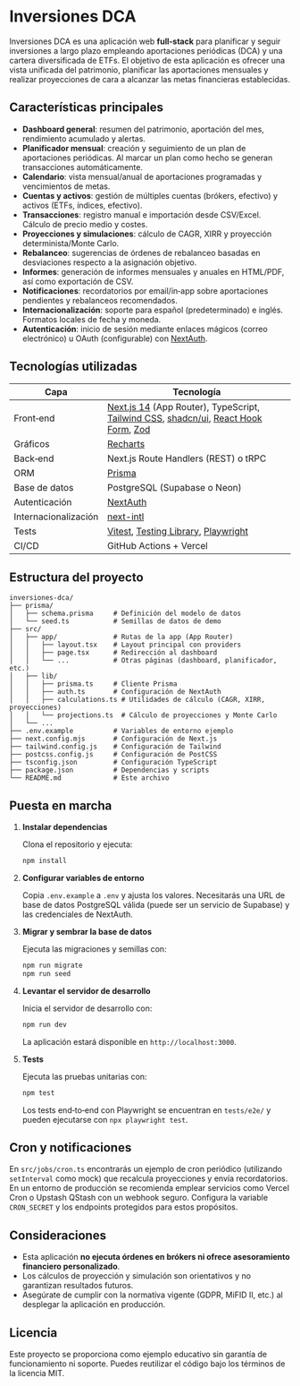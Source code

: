 # Inversiones DCA

Inversiones DCA es una aplicación web **full‑stack** para planificar y seguir inversiones a largo plazo empleando aportaciones periódicas (DCA) y una cartera diversificada de ETFs. El objetivo de esta aplicación es ofrecer una vista unificada del patrimonio, planificar las aportaciones mensuales y realizar proyecciones de cara a alcanzar las metas financieras establecidas.

## Características principales

* **Dashboard general**: resumen del patrimonio, aportación del mes, rendimiento acumulado y alertas.
* **Planificador mensual**: creación y seguimiento de un plan de aportaciones periódicas. Al marcar un plan como hecho se generan transacciones automáticamente.
* **Calendario**: vista mensual/anual de aportaciones programadas y vencimientos de metas.
* **Cuentas y activos**: gestión de múltiples cuentas (brókers, efectivo) y activos (ETFs, índices, efectivo).
* **Transacciones**: registro manual e importación desde CSV/Excel. Cálculo de precio medio y costes.
* **Proyecciones y simulaciones**: cálculo de CAGR, XIRR y proyección determinista/Monte Carlo.
* **Rebalanceo**: sugerencias de órdenes de rebalanceo basadas en desviaciones respecto a la asignación objetivo.
* **Informes**: generación de informes mensuales y anuales en HTML/PDF, así como exportación de CSV.
* **Notificaciones**: recordatorios por email/in‑app sobre aportaciones pendientes y rebalanceos recomendados.
* **Internacionalización**: soporte para español (predeterminado) e inglés. Formatos locales de fecha y moneda.
* **Autenticación**: inicio de sesión mediante enlaces mágicos (correo electrónico) u OAuth (configurable) con [NextAuth](https://next-auth.js.org/).

## Tecnologías utilizadas

| Capa        | Tecnología                                   |
|-------------|----------------------------------------------|
| Front‑end   | [Next.js 14](https://nextjs.org) (App Router), TypeScript, [Tailwind CSS](https://tailwindcss.com), [shadcn/ui](https://ui.shadcn.com), [React Hook Form](https://react-hook-form.com), [Zod](https://zod.dev) |
| Gráficos    | [Recharts](https://recharts.org/)            |
| Back‑end    | Next.js Route Handlers (REST) o tRPC         |
| ORM         | [Prisma](https://www.prisma.io)              |
| Base de datos | PostgreSQL (Supabase o Neon)               |
| Autenticación | [NextAuth](https://next-auth.js.org/)       |
| Internacionalización | [next-intl](https://next-intl-docs.vercel.app/) |
| Tests       | [Vitest](https://vitest.dev), [Testing Library](https://testing-library.com/), [Playwright](https://playwright.dev) |
| CI/CD       | GitHub Actions + Vercel                      |

## Estructura del proyecto

```text
inversiones-dca/
├── prisma/
│   ├── schema.prisma     # Definición del modelo de datos
│   └── seed.ts           # Semillas de datos de demo
├── src/
│   ├── app/              # Rutas de la app (App Router)
│   │   ├── layout.tsx    # Layout principal con providers
│   │   ├── page.tsx      # Redirección al dashboard
│   │   └── ...           # Otras páginas (dashboard, planificador, etc.)
│   ├── lib/
│   │   ├── prisma.ts     # Cliente Prisma
│   │   ├── auth.ts       # Configuración de NextAuth
│   │   ├── calculations.ts # Utilidades de cálculo (CAGR, XIRR, proyecciones)
│   │   └── projections.ts  # Cálculo de proyecciones y Monte Carlo
│   └── ...
├── .env.example          # Variables de entorno ejemplo
├── next.config.mjs       # Configuración de Next.js
├── tailwind.config.js    # Configuración de Tailwind
├── postcss.config.js     # Configuración de PostCSS
├── tsconfig.json         # Configuración TypeScript
├── package.json          # Dependencias y scripts
└── README.md             # Este archivo
```

## Puesta en marcha

1. **Instalar dependencias**

   Clona el repositorio y ejecuta:

   ```sh
   npm install
   ```

2. **Configurar variables de entorno**

   Copia `.env.example` a `.env` y ajusta los valores. Necesitarás una URL de base de datos PostgreSQL válida (puede ser un servicio de Supabase) y las credenciales de NextAuth.

3. **Migrar y sembrar la base de datos**

   Ejecuta las migraciones y semillas con:

   ```sh
   npm run migrate
   npm run seed
   ```

4. **Levantar el servidor de desarrollo**

   Inicia el servidor de desarrollo con:

   ```sh
   npm run dev
   ```

   La aplicación estará disponible en `http://localhost:3000`.

5. **Tests**

   Ejecuta las pruebas unitarias con:

   ```sh
   npm test
   ```

   Los tests end‑to‑end con Playwright se encuentran en `tests/e2e/` y pueden ejecutarse con `npx playwright test`.

## Cron y notificaciones

En `src/jobs/cron.ts` encontrarás un ejemplo de cron periódico (utilizando `setInterval` como mock) que recalcula proyecciones y envía recordatorios. En un entorno de producción se recomienda emplear servicios como Vercel Cron o Upstash QStash con un webhook seguro. Configura la variable `CRON_SECRET` y los endpoints protegidos para estos propósitos.

## Consideraciones

* Esta aplicación **no ejecuta órdenes en brókers ni ofrece asesoramiento financiero personalizado**.
* Los cálculos de proyección y simulación son orientativos y no garantizan resultados futuros.
* Asegúrate de cumplir con la normativa vigente (GDPR, MiFID II, etc.) al desplegar la aplicación en producción.

## Licencia

Este proyecto se proporciona como ejemplo educativo sin garantía de funcionamiento ni soporte. Puedes reutilizar el código bajo los términos de la licencia MIT.